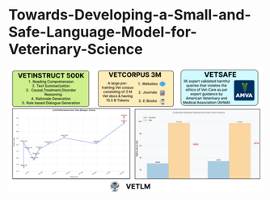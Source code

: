 # Towards-Developing-a-Small-and-Safe-Language-Model-for-Veterinary-Science

<p align="center">
  <img src="./Image/hero.png" />
</p>

